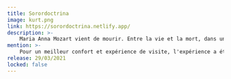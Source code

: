 ```yaml
---
title: Sorordoctrina
image: kurt.png
link: https://sorordoctrina.netlify.app/
description: >-
    Maria Anna Mozart vient de mourir. Entre la vie et la mort, dans un état transitoire, elle est confrontée à une dernière épreuve : avouer son plus grand secret. Elle va devoir dévoiler la vérité sur la mort de son petit frère, Wolfgang Amadeus Mozart...
mention: >-
    Pour un meilleur confort et expérience de visite, l'expérience a été conçue pour une navigation sur ordinateur (et non mobile).
release: 29/03/2021
locked: false
---
```

